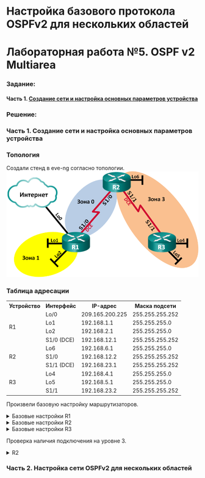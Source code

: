 # Настройка базового протокола OSPFv2 для нескольких областей
# Лабораторная работа №5. OSPF v2 Multiarea

### Задание:
#### Часть 1. [Создание сети и настройка основных параметров устройства](README.md#создание-сети-и-настройка-основных-параметров-устройства-1)



### Решение:

### Часть 1. Создание сети и настройка основных параметров устройства

### Топология
Создали стенд в eve-ng согласно топологии.
![network.png](network.png)

### Таблица адресации

<table>
  <tr>
    <th>Устройство</th>
    <th>Интерфейс</th>
    <th>IP-адрес</th>
    <th>Маска подсети</th>
  </tr>
  <tr>
    <td rowspan="4">R1</td>
    <td>Lo/0</td>
    <td>209.165.200.225</td>
    <td>255.255.255.252</td>
  </tr>
  <tr>
    <td>Lo1</td>
    <td>192.168.1.1</td>
    <td>255.255.255.0</td>
  </tr>
  <tr>
    <td>Lo2</td>
    <td>192.168.2.1</td>
    <td>255.255.255.0</td>
  </tr>
  <tr>
    <td>S1/0 (DCE)</td>
    <td>192.168.12.1</td>
    <td>255.255.255.252</td>
  </tr>
  <tr>
    <td rowspan="3">R2</td>
    <td>Lo6</td>
    <td>192.168.6.1</td>
    <td>255.255.255.0</td>
  </tr>
  <tr>
    <td>S1/0</td>
    <td>192.168.12.2</td>
    <td>255.255.255.252</td>
  </tr>
  <tr>
    <td>S1/1 (DCE)</td>
    <td>192.168.23.1</td>
    <td>255.255.255.252</td>
  </tr>
  <tr>
    <td rowspan="3">R3</td>
    <td>Lo4</td>
    <td>192.168.4.1</td>
    <td>255.255.255.0</td>
  </tr>
  <tr>
    <td>Lo5</td>
    <td>192.168.5.1</td>
    <td>255.255.255.0</td>
  </tr>
  <tr>
    <td>S1/1</td>
    <td>192.168.23.2</td>
    <td>255.255.255.252</td>
  </tr>
</table>

Произвели базовую настройку маршрутизаторов.

<details>
 <summary>Базовые настройки R1</summary>

``` bash
Router>
Router>ena
Router#conf t
Router(config)#hostname R1
R1(config)#no logging console
R1(config)#no ip domain-lookup
R1(config)#service password-encryption 
R1(config)#enable secret class
R1(config)#line console 0
R1(config-line)#password cisco
R1(config-line)#logging synchronous
R1(config-line)#login
R1(config-line)#exit
R1(config)#line vty 0 4
R1(config-line)#password cisco
R1(config-line)#logging synchronous
R1(config-line)#login
R1(config-line)#exit
R1(config)#exit
R1#wr
Building configuration...
[OK]
R1#
R1#conf t
Enter configuration commands, one per line.  End with CNTL/Z.
R1(config)#int Lo0
R1(config-if)#ip address 209.165.200.225 255.255.255.252
R1(config-if)#no shutdown
R1(config-if)#end
R1#
R1#conf t
Enter configuration commands, one per line.  End with CNTL/Z.
R1(config)#int Lo1
R1(config-if)#ip address 192.168.1.1 255.255.255.0
R1(config-if)#no shutdown
R1(config-if)#end
R1#
R1#conf t
Enter configuration commands, one per line.  End with CNTL/Z.
R1(config)#int Lo2
R1(config-if)#ip address 192.168.2.1 255.255.255.0
R1(config-if)#no shutdown
R1(config-if)#end
R1#
R1#conf t
Enter configuration commands, one per line.  End with CNTL/Z.
R1(config)#int s1/0
R1(config-if)#ip address 192.168.12.1 255.255.255.252
R1(config-if)#clock rate 128000
R1(config-if)#no shutdown
R1(config-if)#end
R1#wr
Building configuration...
[OK]
R1#

```
</details>

<details>
 <summary>Базовые настройки R2</summary>

``` bash
Router>
Router>ena
Router#conf t
Router(config)#hostname R2
R2(config)#no logging console
R2(config)#no ip domain-lookup
R2(config)#service password-encryption 
R2(config)#enable secret class
R2(config)#line console 0
R2(config-line)#password cisco
R2(config-line)#logging synchronous
R2(config-line)#login
R2(config-line)#exit
R2(config)#line vty 0 4
R2(config-line)#password cisco
R2(config-line)#logging synchronous
R2(config-line)#login
R2(config-line)#exit
R2(config)#exit
R2#wr
Building configuration...
[OK]
R2#
R2#conf t
Enter configuration commands, one per line.  End with CNTL/Z.
R2(config)#int Lo6
R2(config-if)#ip address 192.168.6.1 255.255.255.0
R2(config-if)#no shutdown
R2(config-if)#end
R2#conf t
Enter configuration commands, one per line.  End with CNTL/Z.
R2(config)#int S1/0
R2(config-if)#ip address 192.168.12.2 255.255.255.252
R2(config-if)#no shutdown
R2(config-if)#end
R2#conf t
Enter configuration commands, one per line.  End with CNTL/Z.
R2(config)#int s1/1
R2(config-if)#ip address 192.168.23.1 255.255.255.252
R2(config-if)#clock rate 128000
R2(config-if)#no shutdown
R2(config-if)#end
R2#wr
Building configuration...
[OK]
R2#

```
</details>

<details>
 <summary>Базовые настройки R3</summary>

``` bash
Router>
Router>ena
Router#conf t
Enter configuration commands, one per line.  End with CNTL/Z.
Router(config)#hostname R3
R3(config)#no logging console
R3(config)#no ip domain-lookup
R3(config)#service password-encryption 
R3(config)#enable secret class
R3(config)#line console 0
R3(config-line)#password cisco
R3(config-line)#logging synchronous
R3(config-line)#login
R3(config-line)#exit
R3(config)#line vty 0 4
R3(config-line)#password cisco
R3(config-line)#logging synchronous
R3(config-line)#login
R3(config-line)#exit
R3(config)#exit
R3#wr
Building configuration...
[OK]
R3#
R3#conf t
Enter configuration commands, one per line.  End with CNTL/Z.
R3(config)#int Lo4
R3(config-if)#ip address 192.168.4.1 255.255.255.0
R3(config-if)#no shutdown
R3(config-if)#end
R3#
R3#conf t
Enter configuration commands, one per line.  End with CNTL/Z.
R3(config)#int Lo5
R3(config-if)#ip address 192.168.5.1 255.255.255.0
R3(config-if)#no shutdown
R3(config-if)#end
R3#
R3#conf t
Enter configuration commands, one per line.  End with CNTL/Z.
R3(config)#int s1/1
R3(config-if)#ip address 192.168.23.2 255.255.255.252
R3(config-if)#no shutdown
R3(config-if)#end
R3#wr
Building configuration...
[OK]
R3#

```
</details>

Проверка наличия подключения на уровне 3.

<details>
 <summary>R2</summary>

``` bash

R2>ping 192.168.12.1
Success rate is 100 percent (5/5), round-trip min/avg/max = 5/8/9 ms

R2>ping 192.168.23.2
Success rate is 100 percent (5/5), round-trip min/avg/max = 8/8/9 ms
R2>

```
</details>

### Часть 2. Настройка сети OSPFv2 для нескольких областей